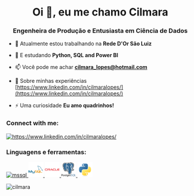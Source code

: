<h1 align="center"> Oi 👋, eu me chamo Cilmara </h1>
<h3 align="center">Engenheira de Produção e Entusiasta em Ciência de Dados</h3>

- 🔭 Atualmente estou trabalhando na **Rede D'Or São Luiz**

- 🌱 E estudando **Python, SQL and Power BI**

- 📫 Você pode me achar **cilmara_lopes@hotmail.com**

- 📄 Sobre minhas experiências [https://www.linkedin.com/in/cilmaralopes/](https://www.linkedin.com/in/cilmaralopes/)

- ⚡ Uma curiosidade **Eu amo quadrinhos!**

<h3 align="left">Connect with me:</h3>
<p align="left">
<a href="https://linkedin.com/in/https://www.linkedin.com/in/cilmaralopes/" target="blank"><img align="center" src="https://raw.githubusercontent.com/rahuldkjain/github-profile-readme-generator/master/src/images/icons/Social/linked-in-alt.svg" alt="https://www.linkedin.com/in/cilmaralopes/" height="30" width="40" /></a>
</p>

<h3 align="left">Linguagens e ferramentas:</h3>
<p align="left"> <a href="https://www.microsoft.com/en-us/sql-server" target="_blank" rel="noreferrer"> <img src="https://www.svgrepo.com/show/303229/microsoft-sql-server-logo.svg" alt="mssql" width="40" height="40"/> </a> <a href="https://www.mysql.com/" target="_blank" rel="noreferrer"> <img src="https://raw.githubusercontent.com/devicons/devicon/master/icons/mysql/mysql-original-wordmark.svg" alt="mysql" width="40" height="40"/> </a> <a href="https://www.oracle.com/" target="_blank" rel="noreferrer"> <img src="https://raw.githubusercontent.com/devicons/devicon/master/icons/oracle/oracle-original.svg" alt="oracle" width="40" height="40"/> </a> <a href="https://www.postgresql.org" target="_blank" rel="noreferrer"> <img src="https://raw.githubusercontent.com/devicons/devicon/master/icons/postgresql/postgresql-original-wordmark.svg" alt="postgresql" width="40" height="40"/> </a> <a href="https://www.python.org" target="_blank" rel="noreferrer"> <img src="https://raw.githubusercontent.com/devicons/devicon/master/icons/python/python-original.svg" alt="python" width="40" height="40"/> </a> </p>

<p><img align="center" src="https://github-readme-stats.vercel.app/api/top-langs?username=cilmara&show_icons=true&locale=en&layout=compact" alt="cilmara" /></p>
